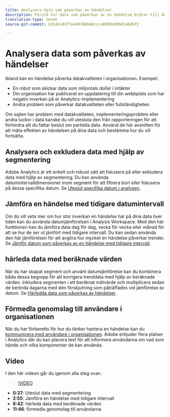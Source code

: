 ```yaml
---
title: Analysera data som påverkas av händelser
description: Förstå hur data som påverkas av en händelse bidrar till den övergripande datakvaliteten.
translation-type: tm+mt
source-git-commit: b3142a83f7e449380b0dccca8908e988d1abd672

---
```



# Analysera data som påverkas av händelser

Ibland kan en händelse påverka datakvaliteten i organisationen. Exempel:

* En robot som skickar data som miljontals dollar i intäkter
* Din organisation har publicerat en uppdatering till din webbplats som har negativ inverkan på er Analytics-implementering
* Andra problem som påverkar datakvaliteten eller fullständigheten

Om sajten har problem med datakvaliteten, implementeringsproblem eller andra luckor i data kanske du vill utesluta den från rapporteringen för att förhindra att du fattar beslut om partiella data. Använd de här avsnitten för att mäta effekten av händelsen på dina data och bestämma hur du vill fortsätta.

## Analysera och exkludera data med hjälp av segmentering

Adobe Analytics är ett enkelt och robust sätt att fokusera på eller exkludera data med hjälp av segmentering. Du kan använda datumintervalldimensioner inom segment för att filtrera bort eller fokusera på dessa specifika datum. Se [Uteslut specifika datum i analysen](segments.md).

## Jämföra en händelse med tidigare datumintervall

Om du vill veta mer om hur stor inverkan en händelse har på dina data över tiden kan du använda datumjämförelsen i Analysis Workspace. Med den här funktionen kan du jämföra data dag för dag, vecka för vecka eller månad för att se hur de ser ut jämfört med tidigare intervall. Du kan sedan använda den här jämförelsen för att avgöra hur mycket en händelse påverkar trender. Se [Jämför datum som påverkas av en händelse med tidigare intervall](compare-dates.md).

## härleda data med beräknade värden

När du har skapat segment och använt datumjämförelse kan du kombinera båda dessa begrepp för att korrigera trenddata med hjälp av beräknade värden. Inkludera segmenten i ett beräknat mätvärde och multiplicera sedan de berörda dagarna med den förskjutning som påträffades vid jämförelse av datum. Se [Härledda data som påverkas av händelser](calcmetrics.md).

## Förmedla genomslag till användare i organisationen

När du har förberetts för hur du tänker hantera en händelse kan du [kommunicera med användare i organisationen](communicate.md). Adobe erbjuder flera platser i Analytics där du kan placera text för att informera användarna om vad som hände och vilka komponenter de kan använda.

## Video

I den här videon går du igenom alla steg ovan.

>[!VIDEO](https://video.tv.adobe.com/v/33316?quality=12)

* **0:27**: Uteslut data med segmentering
* **2:55**: Jämföra en händelse med tidigare intervall
* **8:42**: härleda data med beräknade värden
* **11:46**: förmedla genomslag till användarna
